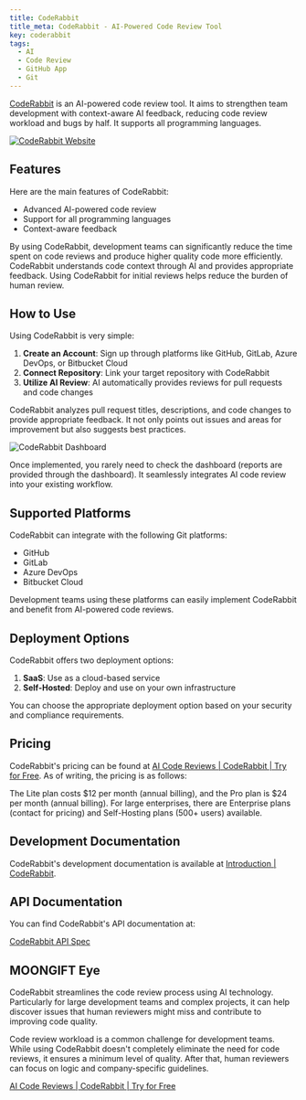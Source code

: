 ```yaml
---
title: CodeRabbit
title_meta: CodeRabbit - AI-Powered Code Review Tool
key: coderabbit
tags:
  - AI
  - Code Review
  - GitHub App
  - Git
---
```


[CodeRabbit](https://www.coderabbit.ai/) is an AI-powered code review tool. It aims to strengthen team development with context-aware AI feedback, reducing code review workload and bugs by half. It supports all programming languages.

[![CodeRabbit Website](/img/services/coderabbit.jpg)](https://www.coderabbit.ai/)

<!--more-->

## Features

Here are the main features of CodeRabbit:

- Advanced AI-powered code review
- Support for all programming languages
- Context-aware feedback

By using CodeRabbit, development teams can significantly reduce the time spent on code reviews and produce higher quality code more efficiently. CodeRabbit understands code context through AI and provides appropriate feedback. Using CodeRabbit for initial reviews helps reduce the burden of human review.

## How to Use

Using CodeRabbit is very simple:

1. **Create an Account**: Sign up through platforms like GitHub, GitLab, Azure DevOps, or Bitbucket Cloud
2. **Connect Repository**: Link your target repository with CodeRabbit
3. **Utilize AI Review**: AI automatically provides reviews for pull requests and code changes

CodeRabbit analyzes pull request titles, descriptions, and code changes to provide appropriate feedback. It not only points out issues and areas for improvement but also suggests best practices.

![CodeRabbit Dashboard](/img/services/coderabbit-2.jpg)

Once implemented, you rarely need to check the dashboard (reports are provided through the dashboard). It seamlessly integrates AI code review into your existing workflow.

## Supported Platforms

CodeRabbit can integrate with the following Git platforms:

- GitHub
- GitLab
- Azure DevOps
- Bitbucket Cloud

Development teams using these platforms can easily implement CodeRabbit and benefit from AI-powered code reviews.

## Deployment Options

CodeRabbit offers two deployment options:

1. **SaaS**: Use as a cloud-based service
2. **Self-Hosted**: Deploy and use on your own infrastructure

You can choose the appropriate deployment option based on your security and compliance requirements.

## Pricing

CodeRabbit's pricing can be found at [AI Code Reviews | CodeRabbit | Try for Free](https://www.coderabbit.ai/pricing). As of writing, the pricing is as follows:

The Lite plan costs $12 per month (annual billing), and the Pro plan is $24 per month (annual billing). For large enterprises, there are Enterprise plans (contact for pricing) and Self-Hosting plans (500+ users) available.

## Development Documentation

CodeRabbit's development documentation is available at [Introduction | CodeRabbit](https://docs.coderabbit.ai/).

## API Documentation

You can find CodeRabbit's API documentation at:

[CodeRabbit API Spec](https://api.coderabbit.ai/api/swagger/)

## MOONGIFT Eye

CodeRabbit streamlines the code review process using AI technology. Particularly for large development teams and complex projects, it can help discover issues that human reviewers might miss and contribute to improving code quality.

Code review workload is a common challenge for development teams. While using CodeRabbit doesn't completely eliminate the need for code reviews, it ensures a minimum level of quality. After that, human reviewers can focus on logic and company-specific guidelines.

[AI Code Reviews | CodeRabbit | Try for Free](https://www.coderabbit.ai/)
